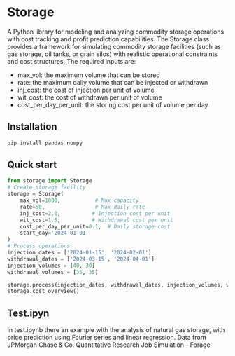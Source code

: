 # Storage
A Python library for modeling and analyzing commodity storage operations with cost tracking and profit prediction capabilities.
The Storage class provides a framework for simulating commodity storage facilities (such as gas storage, oil tanks, or grain silos) with realistic operational constraints and cost structures.
The required inputs are:
- max_vol: the maximum volume that can be stored
- rate: the maximum daily volume that can be injected or withdrawn
- inj_cost: the cost of injection per unit of volume 
- wit_cost: the cost of withdrawn per unit of volume
- cost_per_day_per_unit: the storing cost per unit of volume per day 

## Installation
```bash
pip install pandas numpy 
```

## Quick start
```python
from storage import Storage
# Create storage facility
storage = Storage(
    max_vol=1000,           # Max capacity
    rate=50,                # Max daily rate
    inj_cost=2.0,          # Injection cost per unit
    wit_cost=1.5,          # Withdrawal cost per unit
    cost_per_day_per_unit=0.1,  # Daily storage cost
    start_day='2024-01-01'
)
# Process operations
injection_dates = ['2024-01-15', '2024-02-01']
withdrawal_dates = ['2024-03-15', '2024-04-01']
injection_volumes = [40, 30]
withdrawal_volumes = [35, 35]

storage.process(injection_dates, withdrawal_dates, injection_volumes, withdrawal_volumes)
storage.cost_overview()
```


## Test.ipyn
In test.ipynb there an example with the analysis of natural gas storage, with price prediction using Fourier series and linear regression. Data from JPMorgan Chase & Co. Quantitative Research Job Simulation - Forage

